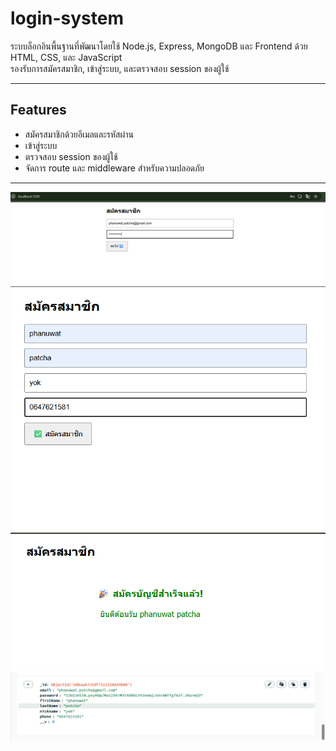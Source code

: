 # login-system

ระบบล็อกอินพื้นฐานที่พัฒนาโดยใช้ Node.js, Express, MongoDB และ Frontend ด้วย HTML, CSS, และ JavaScript  
รองรับการสมัครสมาชิก, เข้าสู่ระบบ, และตรวจสอบ session ของผู้ใช้  

---

## Features
- สมัครสมาชิกด้วยอีเมลและรหัสผ่าน
- เข้าสู่ระบบ
- ตรวจสอบ session ของผู้ใช้
- จัดการ route และ middleware สำหรับความปลอดภัย

---
![alt text](image-2.png)
![alt text](image.png)
![alt text](image-1.png)
![alt text](image-3.png)